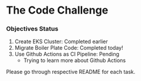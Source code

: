 # The Code Challenge 

### Objectives Status
1. Create EKS Cluster: Completed earlier
2. Migrate Boiler Plate Code: Completed today!
3. Use Github Actions as CI Pipeline: Pending
   * Trying to learn more about Github Actions

Please go through respective README for each task.
